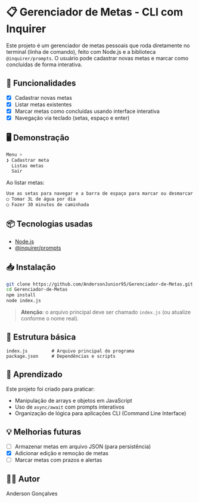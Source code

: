 # 📋 Gerenciador de Metas - CLI com Inquirer

Este projeto é um gerenciador de metas pessoais que roda diretamente no terminal (linha de comando), feito com Node.js e a biblioteca `@inquirer/prompts`. O usuário pode cadastrar novas metas e marcar como concluídas de forma interativa.

## 🚀 Funcionalidades

- [x] Cadastrar novas metas
- [x] Listar metas existentes
- [x] Marcar metas como concluídas usando interface interativa
- [x] Navegação via teclado (setas, espaço e enter)

## 🖥️ Demonstração

```bash
Menu >
❯ Cadastrar meta
  Listas metas
  Sair
```

Ao listar metas:

```bash
Use as setas para navegar e a barra de espaço para marcar ou desmarcar e Enter para finalizar esta etapa
◯ Tomar 3L de água por dia
◯ Fazer 30 minutos de caminhada
```

## 📦 Tecnologias usadas

- [Node.js](https://nodejs.org/)
- [@inquirer/prompts](https://www.npmjs.com/package/@inquirer/prompts)

## 📥 Instalação

```bash
git clone https://github.com/AndersonJunior95/Gerenciador-de-Metas.git
cd Gerenciador-de-Metas
npm install
node index.js
```

> **Atenção**: o arquivo principal deve ser chamado `index.js` (ou atualize conforme o nome real).

## 📁 Estrutura básica

```
index.js         # Arquivo principal do programa
package.json     # Dependências e scripts
```

## 🧠 Aprendizado

Este projeto foi criado para praticar:

- Manipulação de arrays e objetos em JavaScript
- Uso de `async/await` com prompts interativos
- Organização de lógica para aplicações CLI (Command Line Interface)

## 💡 Melhorias futuras

- [ ] Armazenar metas em arquivo JSON (para persistência)
- [x] Adicionar edição e remoção de metas
- [ ] Marcar metas com prazos e alertas

## 🧑‍💻 Autor

Anderson Gonçalves